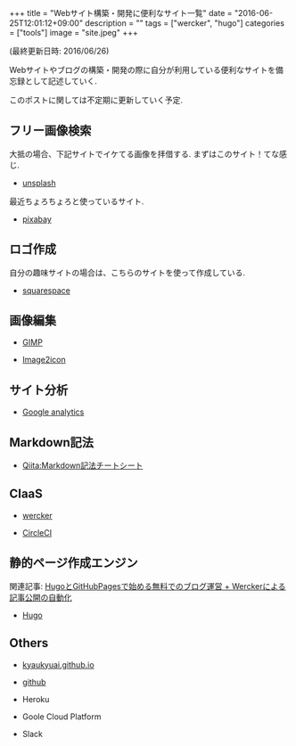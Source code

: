 +++
title = "Webサイト構築・開発に便利なサイト一覧"
date = "2016-06-25T12:01:12+09:00"
description = ""
tags = ["wercker", "hugo"]
categories = ["tools"]
image = "site.jpeg"
+++

(最終更新日時: 2016/06/26)

Webサイトやブログの構築・開発の際に自分が利用している便利なサイトを備忘録として記述していく.

このポストに関しては不定期に更新していく予定.

## フリー画像検索

大抵の場合、下記サイトでイケてる画像を拝借する. まずはこのサイト！てな感じ.

- [unsplash](https://unsplash.com/)

最近ちょろちょろと使っているサイト.

- [pixabay](https://pixabay.com/)

## ロゴ作成

自分の趣味サイトの場合は、こちらのサイトを使って作成している.

- [squarespace](https://www.squarespace.com/logo#)

## 画像編集

- [GIMP](https://www.gimp.org/)

- [Image2icon](http://www.img2icnsapp.com/)

## サイト分析

- [Google analytics](https://www.google.com/analytics/)


## Markdown記法

-  [Qiita:Markdown記法チートシート](http://qiita.com/Qiita/items/c686397e4a0f4f11683d#images---%E7%94%BB%E5%83%8F%E5%9F%8B%E3%82%81%E8%BE%BC%E3%81%BF)

## CIaaS

- [wercker](https://app.wercker.com/)

- [CircleCI](https://circleci.com/)

## 静的ページ作成エンジン

関連記事: [HugoとGitHubPagesで始める無料でのブログ運営 + Werckerによる記事公開の自動化](https://kyaukyuai.github.io/post/hello/)

- [Hugo](https://gohugo.io/)

## Others

- [kyaukyuai.github.io](https://kyaukyuai.github.io/)

- [github](https://github.com/)

- Heroku

- Goole Cloud Platform

- Slack

